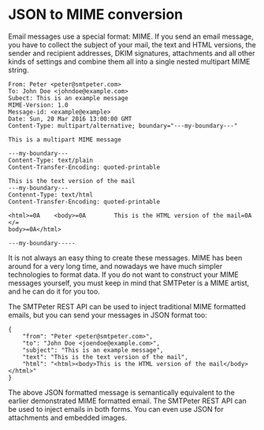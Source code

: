 # JSON to MIME conversion

Email messages use a special format: MIME. If you send an email message,
you have to collect the subject of your mail, the text and HTML versions, 
the sender and recipient addresses, DKIM signatures, attachments and all 
other kinds of settings and combine them all into a single 
nested multipart MIME string.

````
From: Peter <peter@smtpeter.com>
To: John Doe <johndoe@example.com>
Subect: This is an example message
MIME-Version: 1.0
Message-id: <example@example>
Date: Sun, 20 Mar 2016 13:00:00 GMT
Content-Type: multipart/alternative; boundary="---my-boundary---"

This is a multipart MIME message

---my-boundary---
Content-Type: text/plain
Content-Transfer-Encoding: quoted-printable

This is the text version of the mail
---my-boundary---
Contennt-Type: text/html
Content-Transfer-Encoding: quoted-printable

<html>=0A    <body>=0A        This is the HTML version of the mail=0A    </=
body>=0A</html>

---my-boundary-----
````

It is not always an easy thing to create these messages. MIME has been around for
a very long time, and nowadays we have much simpler technologies to format
data. If you do not want to construct your MIME messages yourself, you must
keep in mind that SMTPeter is a MIME artist, and he can do it for you too.

The SMTPeter REST API can be used to inject traditional MIME formatted
emails, but you can send your messages in JSON format too:

````
{
    "from": "Peter <peter@smtpeter.com>",
    "to": "John Doe <joendoe@example.com>",
    "subject": "This is an example message",
    "text": "This is the text version of the mail",
    "html": "<html><body>This is the HTML version of the mail</body></html>"
}
````

The above JSON formatted message is semantically equivalent to the earlier
demonstrated MIME formatted email. The SMTPeter REST API can be used
to inject emails in both forms. You can even use JSON for attachments
and embedded images.

